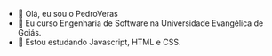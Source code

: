 - 👋 Olá, eu sou o PedroVeras
- 👀 Eu curso Engenharia de Software na Universidade Evangélica de Goiás.
- 🌱 Estou estudando Javascript, HTML e CSS.
